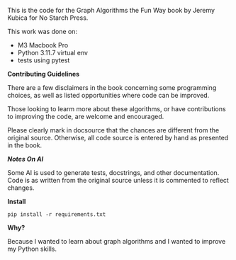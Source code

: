This is the code for the Graph Algorithms the Fun Way book by Jeremy Kubica for No Starch Press.

This work was done on:

- M3 Macbook Pro
- Python 3.11.7 virtual env
- tests using pytest

**Contributing Guidelines**

There are a few disclaimers in the book concerning some programming choices, as well as listed opportunities where code can be improved. 

Those looking to learm more about these algorithms, or have contributions to improving the code, are welcome and encouraged. 

Please clearly mark in docsource that the chances are different from the original source. Otherwise, all code source is entered by hand as presented in the book. 

***Notes On AI***

Some AI is used to generate tests, docstrings, and other documentation. Code is as written from the original source unless it is commented to reflect changes.

**Install**

`pip install -r requirements.txt`

**Why?** 

Because I wanted to learn about graph algorithms and I wanted to improve my Python skills.